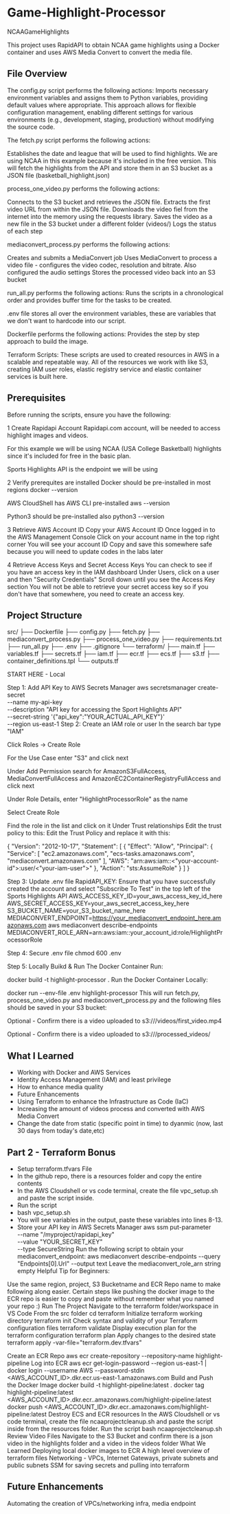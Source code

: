 # Game-Highlight-Processor

NCAAGameHighlights

This project uses RapidAPI to obtain NCAA game highlights using a Docker container and uses AWS Media Convert to convert the media file.

## **File Overview**
The config.py script performs the following actions: Imports necessary environment variables and assigns them to Python variables, providing default values where appropriate. This approach allows for flexible configuration management, enabling different settings for various environments (e.g., development, staging, production) without modifying the source code.

The fetch.py script performs the following actions:

Establishes the date and league that will be used to find highlights. We are using NCAA in this example because it's included in the free version. This will fetch the highlights from the API and store them in an S3 bucket as a JSON file (basketball_highlight.json)

process_one_video.py performs the following actions:

Connects to the S3 bucket and retrieves the JSON file. Extracts the first video URL from within the JSON file. Downloads the video fiel from the internet into the memory using the requests library. Saves the video as a new file in the S3 bucket under a different folder (videos/) Logs the status of each step

mediaconvert_process.py performs the following actions:

Creates and submits a MediaConvert job Uses MediaConvert to process a video file - configures the video codec, resolution and bitrate. Also configured the audio settings Stores the processed video back into an S3 bucket

run_all.py performs the following actions: Runs the scripts in a chronological order and provides buffer time for the tasks to be created.

.env file stores all over the environment variables, these are variables that we don't want to hardcode into our script.

Dockerfile performs the following actions: Provides the step by step approach to build the image.

Terraform Scripts: These scripts are used to created resources in AWS in a scalable and repeatable way. All of the resources we work with like S3, creating IAM user roles, elastic registry service and elastic container services is built here.

## **Prerequisites**
Before running the scripts, ensure you have the following:

1 Create Rapidapi Account
Rapidapi.com account, will be needed to access highlight images and videos.

For this example we will be using NCAA (USA College Basketball) highlights since it's included for free in the basic plan.

Sports Highlights API is the endpoint we will be using

2 Verify prerequites are installed
Docker should be pre-installed in most regions docker --version

AWS CloudShell has AWS CLI pre-installed aws --version

Python3 should be pre-installed also python3 --version

3 Retrieve AWS Account ID
Copy your AWS Account ID Once logged in to the AWS Management Console Click on your account name in the top right corner You will see your account ID Copy and save this somewhere safe because you will need to update codes in the labs later

4 Retrieve Access Keys and Secret Access Keys
You can check to see if you have an access key in the IAM dashboard Under Users, click on a user and then "Security Credentials" Scroll down until you see the Access Key section You will not be able to retrieve your secret access key so if you don't have that somewhere, you need to create an access key.

## **Project Structure**
src/
├── Dockerfile
├── config.py
├── fetch.py
├── mediaconvert_process.py
├── process_one_video.py
├── requirements.txt
├── run_all.py
├── .env
├── .gitignore
└── terraform/
    ├── main.tf
    ├── variables.tf
    ├── secrets.tf
    ├── iam.tf
    ├── ecr.tf
    ├── ecs.tf
    ├── s3.tf
    ├── container_definitions.tpl
    └── outputs.tf

START HERE - Local

Step 1: Add API Key to AWS Secrets Manager
aws secretsmanager create-secret \
    --name my-api-key \
    --description "API key for accessing the Sport Highlights API" \
    --secret-string '{"api_key":"YOUR_ACTUAL_API_KEY"}' \
    --region us-east-1
Step 2: Create an IAM role or user
In the search bar type "IAM"

Click Roles -> Create Role

For the Use Case enter "S3" and click next

Under Add Permission search for AmazonS3FullAccess, MediaConvertFullAccess and AmazonEC2ContainerRegistryFullAccess and click next

Under Role Details, enter "HighlightProcessorRole" as the name

Select Create Role

Find the role in the list and click on it Under Trust relationships Edit the trust policy to this: Edit the Trust Policy and replace it with this:

{
  "Version": "2012-10-17",
  "Statement": [
    {
      "Effect": "Allow",
      "Principal": {
        "Service": [
          "ec2.amazonaws.com",
          "ecs-tasks.amazonaws.com",
          "mediaconvert.amazonaws.com"
        ],
        "AWS": "arn:aws:iam::<"your-account-id">:user/<"your-iam-user">"
      },
      "Action": "sts:AssumeRole"
    }
  ]
}

Step 3: Update .env file
RapidAPI_KEY: Ensure that you have successfully created the account and select "Subscribe To Test" in the top left of the Sports Highlights API
AWS_ACCESS_KEY_ID=your_aws_access_key_id_here
AWS_SECRET_ACCESS_KEY=your_aws_secret_access_key_here
S3_BUCKET_NAME=your_S3_bucket_name_here
MEDIACONVERT_ENDPOINT=https://your_mediaconvert_endpoint_here.amazonaws.com
aws mediaconvert describe-endpoints
MEDIACONVERT_ROLE_ARN=arn:aws:iam::your_account_id:role/HighlightProcessorRole

Step 4: Secure .env file
chmod 600 .env

Step 5: Locally Buikd & Run The Docker Container
Run:

docker build -t highlight-processor .
Run the Docker Container Locally:

docker run --env-file .env highlight-processor
This will run fetch.py, process_one_video.py and mediaconvert_process.py and the following files should be saved in your S3 bucket:

Optional - Confirm there is a video uploaded to s3:///videos/first_video.mp4

Optional - Confirm there is a video uploaded to s3:///processed_videos/

## **What I Learned**

- Working with Docker and AWS Services
- Identity Access Management (IAM) and least privilege
- How to enhance media quality
- Future Enhancements
- Using Terraform to enhance the Infrastructure as Code (IaC)
- Increasing the amount of videos process and converted with AWS Media Convert
- Change the date from static (specific point in time) to dyanmic (now, last 30 days from today's date,etc)

## **Part 2 - Terraform Bonus**
- Setup terraform.tfvars File
- In the github repo, there is a resources folder and copy the entire contents
- In the AWS Cloudshell or vs code terminal, create the file vpc_setup.sh and paste the script inside.
- Run the script
- bash vpc_setup.sh
- You will see variables in the output, paste these variables into lines 8-13.
- Store your API key in AWS Secrets Manager
aws ssm put-parameter \
  --name "/myproject/rapidapi_key" \
  --value "YOUR_SECRET_KEY" \
  --type SecureString
Run the following script to obtain your mediaconvert_endpoint:
aws mediaconvert describe-endpoints --query "Endpoints[0].Url" --output text
Leave the mediaconvert_role_arn string empty
Helpful Tip for Beginners:

Use the same region, project, S3 Bucketname and ECR Repo name to make following along easier. Certain steps like pushing the docker image to the ECR repo is easier to copy and paste without remember what you named your repo :)
Run The Project
Navigate to the terraform folder/workspace in VS Code From the src folder
cd terraform
Initialize terraform working directory
terraform init
Check syntax and validity of your Terraform configuration files
terraform validate
Display execution plan for the terraform configuration
terraform plan
Apply changes to the desired state
terraform apply -var-file="terraform.dev.tfvars"

Create an ECR Repo
aws ecr create-repository --repository-name highlight-pipeline
Log into ECR
aws ecr get-login-password --region us-east-1 | \
  docker login --username AWS --password-stdin <AWS_ACCOUNT_ID>.dkr.ecr.us-east-1.amazonaws.com
Build and Push the Docker Image
docker build -t highlight-pipeline:latest .
docker tag highlight-pipeline:latest <AWS_ACCOUNT_ID>.dkr.ecr.<REGION>.amazonaws.com/highlight-pipeline:latest
docker push <AWS_ACCOUNT_ID>.dkr.ecr.<REGION>.amazonaws.com/highlight-pipeline:latest
Destroy ECS and ECR resources
In the AWS Cloudshell or vs code terminal, create the file ncaaprojectcleanup.sh and paste the script inside from the resources folder.
Run the script
bash ncaaprojectcleanup.sh
Review Video Files
Navigate to the S3 Bucket and confirm there is a json video in the highlights folder and a video in the videos folder
What We Learned
Deploying local docker images to ECR
A high level overview of terraform files
Networking - VPCs, Internet Gateways, private subnets and public subnets
SSM for saving secrets and pulling into terraform

## **Future Enhancements**
Automating the creation of VPCs/networking infra, media endpoint
